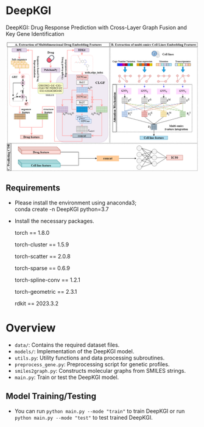 # DeepKGI
DeepKGI: Drug Response Prediction with Cross-Layer Graph Fusion and Key Gene Identification

![Overview of DeepKGI](https://github.com/ZhuyuchenZora/DeepKGI/blob/main/cdrflow%20chart.drawio.png)

## Requirements
- Please install the environment using anaconda3;  
  conda create -n DeepKGI python=3.7
- Install the necessary packages. 
  
  torch == 1.8.0   

  torch-cluster == 1.5.9

  torch-scatter == 2.0.8 

  torch-sparse == 0.6.9

  torch-spline-conv == 1.2.1 

  torch-geometric == 2.3.1 

  rdkit == 2023.3.2

# Overview

- `data/`: Contains the required dataset files.
- `models/`: Implementation of the DeepKGI model.
- `utils.py`: Utility functions and data processing subroutines.
- `preprocess_gene.py`: Preprocessing script for genetic profiles.
- `smiles2graph.py`: Constructs molecular graphs from SMILES strings.
- `main.py`: Train or test the DeepKGI model.



## Model Training/Testing
- You can run `python main.py --mode "train"` to train DeepKGI or run `python main.py --mode "test"` to test trained DeepKGI.
